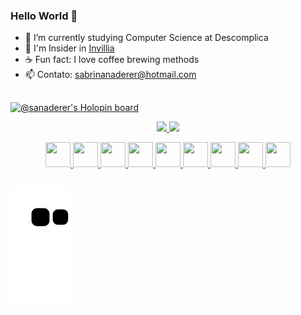 ### Hello World 👋

- 🌱 I’m currently studying Computer Science at Descomplica
- 💼 I'm Insider in <a href="https://invillia.com/">Invillia</a>
- ☕  Fun fact: I love coffee brewing methods
- 📫 Contato: sabrinanaderer@hotmail.com

## 

[![@sanaderer's Holopin board](https://holopin.me/sanaderer)](https://holopin.io/@sanaderer)

<div align="center">
  <a href="https://github.com/sanaderer">
  <img height="130em" src="https://github-readme-stats.vercel.app/api?username=sanaderer&show_icons=true&theme=dark&include_all_commits=true&count_private=true"/>
  <img height="130em" src="https://github-readme-stats.vercel.app/api/top-langs/?username=sanaderer&layout=compact&langs_count=7&theme=dark"/>
</div>

<p align="center">
  
  

 <img src="https://cdn.jsdelivr.net/gh/devicons/devicon/icons/python/python-original.svg" width="40" height="40" />
 <img src="https://cdn.jsdelivr.net/gh/devicons/devicon/icons/django/django-plain.svg" width="40" height="40"/>
 <img src="https://cdn.jsdelivr.net/gh/devicons/devicon/icons/react/react-original.svg" width="40" height="40" />
 <img src="https://cdn.jsdelivr.net/gh/devicons/devicon/icons/nextjs/nextjs-line.svg" width="40" height="40"/>
 <img src="https://cdn.jsdelivr.net/gh/devicons/devicon/icons/postgresql/postgresql-original.svg" width="40" height="40"/> 
 <img src="https://cdn.jsdelivr.net/gh/devicons/devicon/icons/mongodb/mongodb-original.svg" width="40" height="40" />
 <img src="https://cdn.jsdelivr.net/gh/devicons/devicon/icons/docker/docker-original.svg" width="40" height="40"/> 
 <img src="https://cdn.jsdelivr.net/gh/devicons/devicon/icons/git/git-original.svg" width="40" height="40"/> 
 <img src="https://cdn.jsdelivr.net/gh/devicons/devicon/icons/figma/figma-original.svg" width="40" height="40" /> 

</p>
  
  ##
  
 
   ![Snake animation](https://github.com/sanaderer/sanaderer/blob/output/github-contribution-grid-snake.svg)
  

</div>

